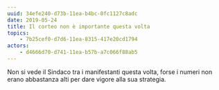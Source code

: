 ```yaml
---
uuid: 34efe240-d73b-11ea-b4bc-0fc1127c8adc
date: 2019-05-24
title: Il corteo non è importante questa volta
topics:
    - 7b25cef0-d7d6-11ea-8315-417e20cd1794
actors:
    - d4666d70-d741-11ea-b57b-a7c066f88ab5
---
```


Non si vede il Sindaco tra i manifestanti questa volta, forse i numeri non erano abbastanza alti per dare vigore alla sua strategia.
